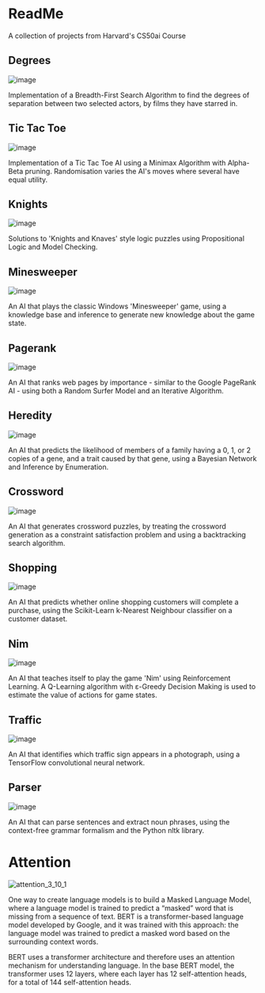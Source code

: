 # ReadMe
A collection of projects from Harvard's CS50ai Course

## Degrees
![image](https://github.com/frellwan/CS50AI/assets/12740967/f72d692a-38dd-41e3-9290-a5c5dd1b3f07)

Implementation of a Breadth-First Search Algorithm to find the degrees of separation between two selected actors, by films they have starred in.

## Tic Tac Toe
![image](https://github.com/frellwan/CS50AI/assets/12740967/925d0981-57bd-44ee-9c7d-3c78f30876b2)

Implementation of a Tic Tac Toe AI using a Minimax Algorithm with Alpha-Beta pruning. Randomisation varies the AI's moves where several have equal utility.

## Knights
![image](https://github.com/frellwan/CS50AI/assets/12740967/da267e30-ede9-484f-9821-615fee2a33ba)

Solutions to 'Knights and Knaves' style logic puzzles using Propositional Logic and Model Checking.

## Minesweeper
![image](https://github.com/frellwan/CS50AI/assets/12740967/35fcce6c-63e1-44a2-a8ed-563aeedaad38)

An AI that plays the classic Windows 'Minesweeper' game, using a knowledge base and inference to generate new knowledge about the game state.

## Pagerank
![image](https://github.com/frellwan/CS50AI/assets/12740967/35679855-f69d-4987-b59f-2f7c8a9996f9)

An AI that ranks web pages by importance - similar to the Google PageRank AI - using both a Random Surfer Model and an Iterative Algorithm.

## Heredity
![image](https://github.com/frellwan/CS50AI/assets/12740967/d4818ea0-4bdc-4787-b70a-387b96b72314)

An AI that predicts the likelihood of members of a family having a 0, 1, or 2 copies of a gene, and a trait caused by that gene, using a Bayesian Network and Inference by Enumeration.

## Crossword
![image](https://github.com/frellwan/CS50AI/assets/12740967/34437fc1-0201-4bc0-823d-a8de3eef5555)

An AI that generates crossword puzzles, by treating the crossword generation as a constraint satisfaction problem and using a backtracking search algorithm.

## Shopping
![image](https://github.com/frellwan/CS50AI/assets/12740967/3c05ccb1-4f79-4ded-a2c8-9807c82899b3)

An AI that predicts whether online shopping customers will complete a purchase, using the Scikit-Learn k-Nearest Neighbour classifier on a customer dataset.

## Nim
![image](https://github.com/frellwan/CS50AI/assets/12740967/44b4b20a-c002-475c-9097-da05198f2c0e)

An AI that teaches itself to play the game 'Nim' using Reinforcement Learning. A Q-Learning algorithm with ε-Greedy Decision Making is used to estimate the value of actions for game states.

## Traffic
![image](https://github.com/frellwan/CS50AI/assets/12740967/fa920328-ac16-4f0e-b6ce-375780e0cf36)

An AI that identifies which traffic sign appears in a photograph, using a TensorFlow convolutional neural network.

## Parser
![image](https://github.com/frellwan/CS50AI/assets/12740967/ad16a62e-2658-4178-9bab-acfaa038524b)

An AI that can parse sentences and extract noun phrases, using the context-free grammar formalism and the Python nltk library.

# Attention
![attention_3_10_1](https://github.com/frellwan/CS50AI/assets/12740967/cb960a55-8cc2-4ac4-a774-ce34ec7bbdb6)

One way to create language models is to build a Masked Language Model, where a language model is trained to predict a “masked” word that is missing from a sequence of text. BERT is a transformer-based language model developed by Google, and it was trained with this approach: the language model was trained to predict a masked word based on the surrounding context words.

BERT uses a transformer architecture and therefore uses an attention mechanism for understanding language. In the base BERT model, the transformer uses 12 layers, where each layer has 12 self-attention heads, for a total of 144 self-attention heads.

